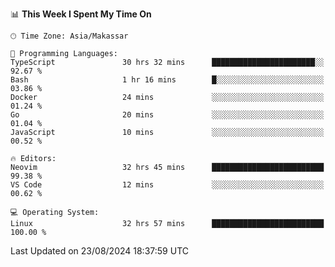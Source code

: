 <!--START_SECTION:waka-->
📊 **This Week I Spent My Time On** 

```text
🕑︎ Time Zone: Asia/Makassar

💬 Programming Languages: 
TypeScript               30 hrs 32 mins      ███████████████████████░░   92.67 % 
Bash                     1 hr 16 mins        █░░░░░░░░░░░░░░░░░░░░░░░░   03.86 % 
Docker                   24 mins             ░░░░░░░░░░░░░░░░░░░░░░░░░   01.24 % 
Go                       20 mins             ░░░░░░░░░░░░░░░░░░░░░░░░░   01.04 % 
JavaScript               10 mins             ░░░░░░░░░░░░░░░░░░░░░░░░░   00.52 % 

🔥 Editors: 
Neovim                   32 hrs 45 mins      █████████████████████████   99.38 % 
VS Code                  12 mins             ░░░░░░░░░░░░░░░░░░░░░░░░░   00.62 % 

💻 Operating System: 
Linux                    32 hrs 57 mins      █████████████████████████   100.00 % 
```


 Last Updated on 23/08/2024 18:37:59 UTC
<!--END_SECTION:waka-->
